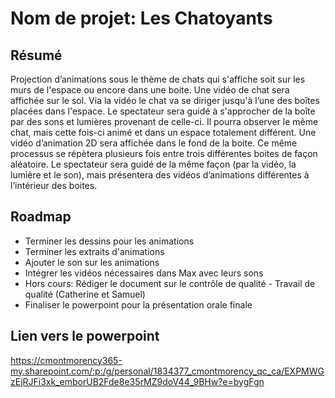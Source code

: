 # Nom de projet: Les Chatoyants

## Résumé
Projection d’animations sous le thème de chats qui s'affiche soit sur les murs de l'espace ou encore dans une boite. Une vidéo de chat sera affichée sur le sol. Via la vidéo le chat va se diriger jusqu'à l’une des boîtes placées dans l'espace. Le spectateur sera guidé à s'approcher de la boîte par des sons et lumières provenant de celle-ci. Il pourra observer le même chat, mais cette fois-ci animé et dans un espace totalement différent. Une vidéo d’animation 2D sera affichée dans le fond de la boite. Ce même processus se répètera plusieurs fois entre trois différentes boites de façon aléatoire. Le spectateur sera guidé de la même façon (par la vidéo, la lumière et le son), mais présentera des vidéos d’animations différentes à l’intérieur des boites. 

## Roadmap
* Terminer les dessins pour les animations
* Terminer les extraits d'animations
* Ajouter le son sur les animations
* Intégrer les vidéos nécessaires dans Max avec leurs sons
* Hors cours: Rédiger le document sur le contrôle de qualité - Travail de qualité (Catherine et Samuel)
* Finaliser le powerpoint pour la présentation orale finale

## Lien vers le powerpoint
https://cmontmorency365-my.sharepoint.com/:p:/g/personal/1834377_cmontmorency_qc_ca/EXPMWGzEjRJFi3xk_emborUB2Fde8e35rMZ9doV44_9BHw?e=bygFgn 
